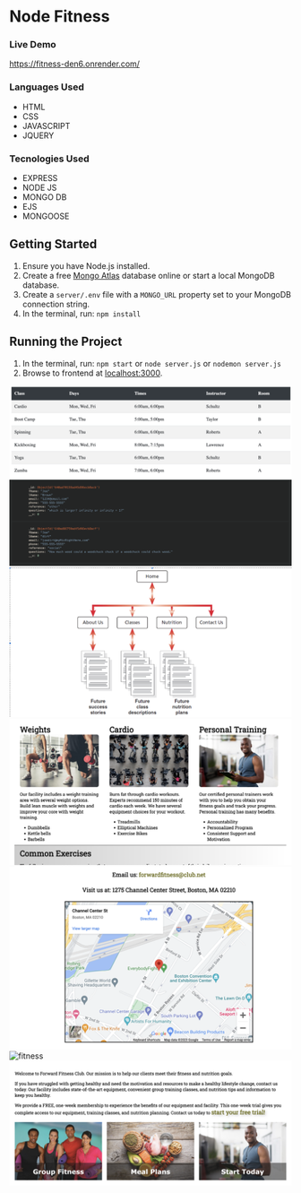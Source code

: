 # Node Fitness

### Live Demo

https://fitness-den6.onrender.com/
 
### Languages Used

* HTML
* CSS
* JAVASCRIPT
* JQUERY

### Tecnologies Used

* EXPRESS
* NODE JS
* MONGO DB
* EJS
* MONGOOSE

## Getting Started

1. Ensure you have Node.js installed.
2. Create a free [Mongo Atlas](https://www.mongodb.com/atlas/database) database online or start a local MongoDB database.
3. Create a `server/.env` file with a `MONGO_URL` property set to your MongoDB connection string.
4. In the terminal, run: `npm install`

## Running the Project

1. In the terminal, run: `npm start` or `node server.js` or `nodemon server.js`
2. Browse to frontend at [localhost:3000](http://localhost:3000).

![fitness](public/images/classesTable.png?raw=true{:height="50px"width="50px"})
![fitness](public/images/MongoDB.png?raw=true{:height="50px"width="50px"})
![fitness](public/images/wireframe.png?raw=true{:height="50px"width="50px"})
![fitness](public/images/Exercise.png?raw=true{:height="50px"width="50px"})
![fitness](public/images/Map.png?raw=true{:height="50px"width="50px"})
![fitness](public/images/Nutrition.png?raw=true{:height="50px"width="50px"})
![fitness](public/images/StartPage.png?raw=true{:height="50px"width="50px"})
